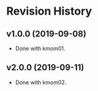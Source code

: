 # Revision History

## v1.0.0 (2019-09-08)

-   Done with kmom01.

## v2.0.0 (2019-09-11)

-   Done with kmom02.
